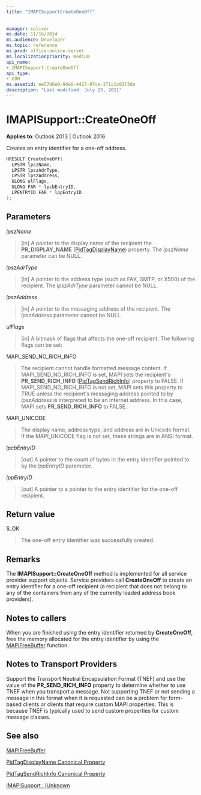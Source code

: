 ```yaml
---
title: "IMAPISupportCreateOneOff"
 
 
manager: soliver
ms.date: 11/16/2014
ms.audience: Developer
ms.topic: reference
ms.prod: office-online-server
ms.localizationpriority: medium
api_name:
- IMAPISupport.CreateOneOff
api_type:
- COM
ms.assetid: ee57d6e0-9de0-4427-97ce-371c1c01f3de
description: "Last modified: July 23, 2011"
---
```


# IMAPISupport::CreateOneOff

  
  
**Applies to**: Outlook 2013 | Outlook 2016 
  
Creates an entry identifier for a one-off address.
  
```cpp
HRESULT CreateOneOff(
  LPSTR lpszName,
  LPSTR lpszAdrType,
  LPSTR lpszAddress,
  ULONG ulFlags,
  ULONG FAR * lpcbEntryID,
  LPENTRYID FAR * lppEntryID
);
```

## Parameters

 _lpszName_
  
> [in] A pointer to the display name of the recipient the **PR_DISPLAY_NAME** ([PidTagDisplayName](pidtagdisplayname-canonical-property.md)) property. The  _lpszName_ parameter can be NULL. 
    
 _lpszAdrType_
  
> [in] A pointer to the address type (such as FAX, SMTP, or X500) of the recipient. The  _lpszAdrType_ parameter cannot be NULL. 
    
 _lpszAddress_
  
> [in] A pointer to the messaging address of the recipient. The  _lpszAddress_ parameter cannot be NULL. 
    
 _ulFlags_
  
> [in] A bitmask of flags that affects the one-off recipient. The following flags can be set:
    
MAPI_SEND_NO_RICH_INFO 
  
> The recipient cannot handle formatted message content. If MAPI_SEND_NO_RICH_INFO is set, MAPI sets the recipient's **PR_SEND_RICH_INFO** ([PidTagSendRichInfo](pidtagsendrichinfo-canonical-property.md)) property to FALSE. If MAPI_SEND_NO_RICH_INFO is not set, MAPI sets this property to TRUE unless the recipient's messaging address pointed to by  _lpszAddress_ is interpreted to be an Internet address. In this case, MAPI sets **PR_SEND_RICH_INFO** to FALSE. 
    
MAPI_UNICODE 
  
> The display name, address type, and address are in Unicode format. If the MAPI_UNICODE flag is not set, these strings are in ANSI format.
    
 _lpcbEntryID_
  
> [out] A pointer to the count of bytes in the entry identifier pointed to by the  _lppEntryID_ parameter. 
    
 _lppEntryID_
  
> [out] A pointer to a pointer to the entry identifier for the one-off recipient.
    
## Return value

S_OK 
  
> The one-off entry identifier was successfully created.
    
## Remarks

The **IMAPISupport::CreateOneOff** method is implemented for all service provider support objects. Service providers call **CreateOneOff** to create an entry identifier for a one-off recipient (a recipient that does not belong to any of the containers from any of the currently loaded address book providers). 
  
## Notes to callers

When you are finished using the entry identifier returned by **CreateOneOff**, free the memory allocated for the entry identifier by using the [MAPIFreeBuffer](mapifreebuffer.md) function. 
  
## Notes to Transport Providers

Support the Transport Neutral Encapsulation Format (TNEF) and use the value of the **PR_SEND_RICH_INFO** property to determine whether to use TNEF when you transport a message. Not supporting TNEF or not sending a message in this format when it is requested can be a problem for form-based clients or clients that require custom MAPI properties. This is because TNEF is typically used to send custom properties for custom message classes. 
  
## See also



[MAPIFreeBuffer](mapifreebuffer.md)
  
[PidTagDisplayName Canonical Property](pidtagdisplayname-canonical-property.md)
  
[PidTagSendRichInfo Canonical Property](pidtagsendrichinfo-canonical-property.md)
  
[IMAPISupport : IUnknown](imapisupportiunknown.md)


